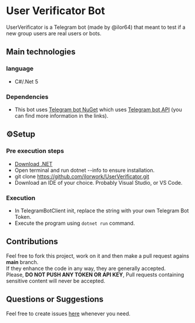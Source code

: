 # User Verificator Bot
UserVerificator is a Telegram bot (made by @ilor64) that meant to test if a new group users are real users or bots.

## Main technologies
### language
* C#/.Net 5
### Dependencies
* This bot uses [Telegram bot NuGet](https://github.com/TelegramBots/telegram.bot) which uses [Telegram bot API](https://core.telegram.org/bots) (you can find more information in the links).

## ⚙️Setup
### Pre execution steps
* [Download .NET](https://dotnet.microsoft.com/en-us/download)
* Open terminal and run dotnet --info to ensure installation.
* git clone https://github.com/ilorwork/UserVerificator.git
* Download an IDE of your choice. Probably Visual Studio, or VS Code.

### Execution
* In TelegramBotClient init, replace the string <Your bot token> with your own Telegram Bot Token.
* Execute the program using ```dotnet run``` command.
  
## Contributions
Feel free to fork this project, work on it and then make a pull request agains **main** branch. <br/>
If they enhance the code in any way, they are generally accepted. <br/>
Please, **DO NOT PUSH ANY TOKEN OR API KEY**, Pull requests containing sensitive content will never be accepted.

## Questions or Suggestions
Feel free to create issues [here](https://github.com/ilorwork/UserVerificator/issues) whenever you need.

